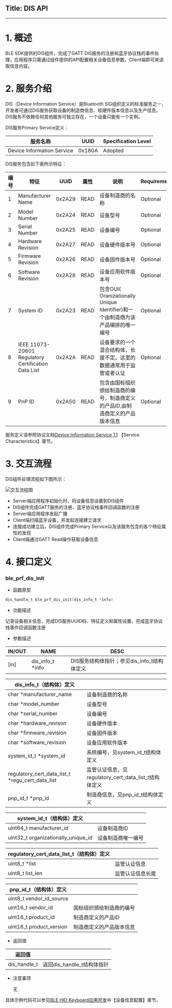 ## Title:  DIS API
---

# 1. 概述

BLE SDK提供的DIS组件，完成了GATT DIS服务的注册和蓝牙协议栈的事件处理，应用程序只需通过组件提供的API配置相关设备信息参数，Client端即可来读取信息内容。

# 2. 服务介绍

DIS（Device Information Service）是Bluetooth SIG组织定义的标准服务之一，开发者可通过DIS服务获取设备的制造商信息、软硬件版本信息以及生产信息。DIS服务不依赖任何其他服务可独立存在，一个设备只能有一个实例。

DIS服务Primary Service定义：

| 服务名称                   | UUID   | Specification Level |
| -------------------------- | ------ | ------------------- |
| Device Information Service | 0x180A | Adopted             |

DIS服务包含如下表所示特征：

| 编号 | 特征                                                | UUID   | 属性 | 说明                                                         | Requirement |
| ---- | --------------------------------------------------- | ------ | ---- | ------------------------------------------------------------ | ----------- |
| 1    | Manufacturer Name                                   | 0x2A29 | READ | 设备制造商的名称                                             | Optional    |
| 2    | Model Number                                        | 0x2A24 | READ | 设备型号                                                     | Optional    |
| 3    | Serial Number                                       | 0x2A25 | READ | 设备编号                                                     | Optional    |
| 4    | Hardware Revision                                   | 0x2A27 | READ | 设备硬件版本号                                               | Optional    |
| 5    | Firmware Revision                                   | 0x2A26 | READ | 设备固件版本号                                               | Optional    |
| 6    | Software Revision                                   | 0x2A28 | READ | 设备应用软件版本号                                           | Optional    |
| 7    | System ID                                           | 0x2A23 | READ | 包含OUI( Oranizationally Unique Identifier)和一个由制造商为该产品编排的唯一编号 | Optional    |
| 8    | IEEE 11073-20601 Regulatory Certification Data List | 0x2A2A | READ | 设备要求的一个混合结构体，长度不定。这里的数据通常用于监管或者认证 | Optional    |
| 9    | PnP ID                                              | 0x2A50 | READ | 包含由国标组织颁给制造商的编号，制造商定义的产品ID,由制造商定义的产品版本信息 | Optional    |

服务定义请参照协议文档[Device Information Service 1.1](https://www.bluetooth.org/docman/handlers/downloaddoc.ashx?doc_id=244369) 【Service Characteristics】章节。

# 3.  交互流程

DIS组件处理流程如下图所示：

![交互流程图](../../../../assets/zh-cn/bluetooth/dis/dis_procedure.png)

- Server端应用程序初始化时，将设备信息设置到DIS组件
- DIS组件完成GATT服务的注册、蓝牙协议栈事件回调函数的注册
- Server端应用程序发起广播
- Client端扫描蓝牙设备，并发起连接建立请求
- 连接成功建立后，DIS组件完成Primary Service以及该服务包含的各个特征属性的发现
- Client端通过GATT Read操作获取设备信息

# 4. 接口定义

### **ble_prf_dis_init**

- 函数原型

```c
dis_handle_t ble_prf_dis_init(dis_info_t *info)
```

- 功能描述

记录设备相关信息，完成DIS服务UUID码、特征定义和属性设置，完成蓝牙协议栈事件回调函数注册

- 参数描述

| IN/OUT | NAME             | DESC                                        |
| ------ | ---------------- | ------------------------------------------- |
| [in]   | dis_info_t *info | DIS服务结构体指针；参见dis_info_t结构体定义 |

| dis_info_t（结构体）定义                          |                                                       |
| ------------------------------------------------- | ----------------------------------------------------- |
| char *manufacturer_name                           | 设备制造商的名称                                      |
| char *model_number                                | 设备型号                                              |
| char *serial_number                               | 设备编号                                              |
| char *hardware_revison                            | 设备硬件版本                                          |
| char *firmware_revision                           | 设备固件版本                                          |
| char *software_revision                           | 设备应用软件版本                                      |
| system_id_t *system_id                            | 系统编号，见system_id_t结构体定义                     |
| regulatory_cert_data_list_t  *regu_cert_data_list | 监管认证信息，见regulatory_cert_data_list_t结构体定义 |
| pnp_id_t *pnp_id                                  | 制造商信息，见pnp_id_t结构体定义                      |

| system_id_t（结构体）定义           |                    |
| ----------------------------------- | ------------------ |
| uint64_t manufacturer_id            | 设备制造商ID       |
| uint32_t organizationally_unique_id | 设备制造商唯一编号 |

| regulatory_cert_data_list_t（结构体）定义 |                  |
| ----------------------------------------- | ---------------- |
| uint8_t *list                             | 监管认证信息     |
| uint8_t  list_len                         | 监管认证信息长度 |

| pnp_id_t（结构体）定义    |                          |
| ------------------------- | ------------------------ |
| uint8_t  vendor_id_source |                          |
| uint16_t vendor_id        | 国标组织颁给制造商的编号 |
| uint16_t product_id       | 制造商定义的产品ID       |
| uint16_t product_version  | 制造商定义的产品版本信息 |

- 返回值

| 返回值       |                            |
| ------------ | -------------------------- |
| dis_handle_t | 返回dis_handle_t结构体指针 |

- 注意事项

  无

具体示例代码可以参见[BLE HID Keyboard应用开发](../../ble/BLE_HID_Keyboard_Development.md)中【设备信息配置】章节。